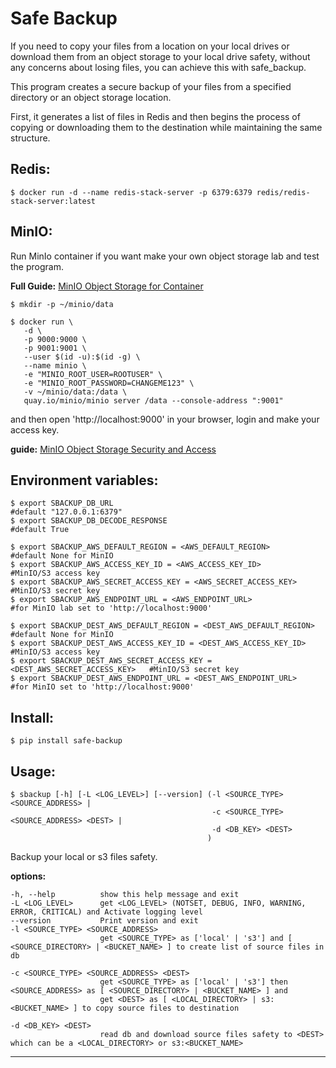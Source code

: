 
# Safe Backup

If you need to copy your files from a location on your local drives or download them from an object storage to your local drive safety, without any concerns about losing files, you can achieve this with safe_backup.

This program creates a secure backup of your files from a specified directory or an object storage location.

First, it generates a list of files in Redis and then begins the process of copying or downloading them to the destination while maintaining the same structure.

## Redis:

    $ docker run -d --name redis-stack-server -p 6379:6379 redis/redis-stack-server:latest

## MinIO:

Run MinIo container if you want make your own object storage lab and test the program.

**Full Guide:**  [MinIO Object Storage for Container](https://min.io/docs/minio/container/index.html)

    $ mkdir -p ~/minio/data

    $ docker run \
       -d \
       -p 9000:9000 \
       -p 9001:9001 \
       --user $(id -u):$(id -g) \
       --name minio \
       -e "MINIO_ROOT_USER=ROOTUSER" \
       -e "MINIO_ROOT_PASSWORD=CHANGEME123" \
       -v ~/minio/data:/data \
       quay.io/minio/minio server /data --console-address ":9001"

and then open 'http://localhost:9000' in your browser, login and make your access key.

**guide:** [MinIO Object Storage Security and Access](https://min.io/docs/minio/linux/administration/console/security-and-access.html#id1)

## Environment variables:

    $ export SBACKUP_DB_URL                                                      #default "127.0.0.1:6379"
    $ export SBACKUP_DB_DECODE_RESPONSE                                          #default True
    
    $ export SBACKUP_AWS_DEFAULT_REGION = <AWS_DEFAULT_REGION>                   #default None for MinIO
    $ export SBACKUP_AWS_ACCESS_KEY_ID = <AWS_ACCESS_KEY_ID>                     #MinIO/S3 access key
    $ export SBACKUP_AWS_SECRET_ACCESS_KEY = <AWS_SECRET_ACCESS_KEY>             #MinIO/S3 secret key
    $ export SBACKUP_AWS_ENDPOINT_URL = <AWS_ENDPOINT_URL>                       #for MinIO lab set to 'http://localhost:9000'
    
    $ export SBACKUP_DEST_AWS_DEFAULT_REGION = <DEST_AWS_DEFAULT_REGION>         #default None for MinIO
    $ export SBACKUP_DEST_AWS_ACCESS_KEY_ID = <DEST_AWS_ACCESS_KEY_ID>           #MinIO/S3 access key
    $ export SBACKUP_DEST_AWS_SECRET_ACCESS_KEY = <DEST_AWS_SECRET_ACCESS_KEY>   #MinIO/S3 secret key
    $ export SBACKUP_DEST_AWS_ENDPOINT_URL = <DEST_AWS_ENDPOINT_URL>             #for MinIO set to 'http://localhost:9000'

## Install:
    $ pip install safe-backup

## Usage:
    $ sbackup [-h] [-L <LOG_LEVEL>] [--version] (-l <SOURCE_TYPE> <SOURCE_ADDRESS> | 
                                                 -c <SOURCE_TYPE> <SOURCE_ADDRESS> <DEST> | 
                                                 -d <DB_KEY> <DEST>
                                                )

Backup your local or s3 files safety.


**options:**

    -h, --help          show this help message and exit
    -L <LOG_LEVEL>      get <LOG_LEVEL> (NOTSET, DEBUG, INFO, WARNING, ERROR, CRITICAL) and Activate logging level
    --version           Print version and exit
    -l <SOURCE_TYPE> <SOURCE_ADDRESS>
                        get <SOURCE_TYPE> as ['local' | 's3'] and [ <SOURCE_DIRECTORY> | <BUCKET_NAME> ] to create list of source files in db
                        
    -c <SOURCE_TYPE> <SOURCE_ADDRESS> <DEST>
                        get <SOURCE_TYPE> as ['local' | 's3'] then <SOURCE_ADDRESS> as [ <SOURCE_DIRECTORY> | <BUCKET_NAME> ] and 
                        get <DEST> as [ <LOCAL_DIRECTORY> | s3:<BUCKET_NAME> ] to copy source files to destination
                        
    -d <DB_KEY> <DEST>
                        read db and download source files safety to <DEST> which can be a <LOCAL_DIRECTORY> or s3:<BUCKET_NAME>

___
